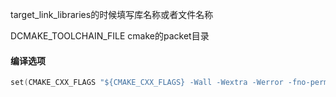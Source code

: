 target_link_libraries的时候填写库名称或者文件名称

DCMAKE_TOOLCHAIN_FILE cmake的packet目录



#### 编译选项

```c
set(CMAKE_CXX_FLAGS "${CMAKE_CXX_FLAGS} -Wall -Wextra -Werror -fno-permissive -fpermissive -g")
```

